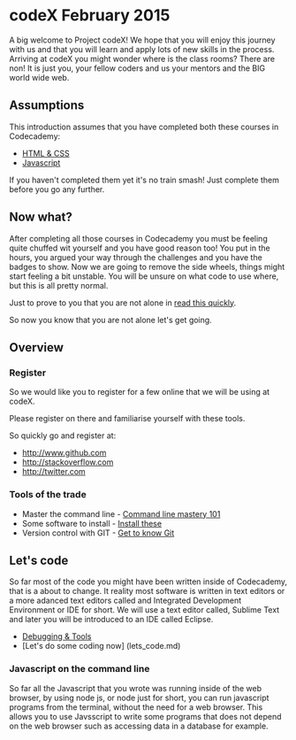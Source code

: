 # codeX February 2015

A big welcome to Project codeX! We hope that you will enjoy this journey with us and that you will learn and apply lots of new skills in the process. Arriving at codeX you might wonder where is the class rooms? There are non! It is just you, your fellow coders and us your mentors and the BIG world wide web.

## Assumptions

This introduction assumes that you have completed both these courses in Codecademy:
 * [HTML & CSS](http://www.codecademy.com/en/tracks/web)
 * [Javascript](http://www.codecademy.com/en/tracks/javascript)

If you haven't completed them yet it's no train smash! Just complete them before you go any further.

## Now what?

After completing all those courses in Codecademy you must be feeling quite chuffed wit yourself and you have good reason too! You put in the hours, you argued your way through the challenges and you have the badges to show. Now we are going to remove the side wheels, things might start feeling a bit unstable. You will be unsure on what code to use where, but this is all pretty normal. 

Just to prove to you that you are not alone in [read this quickly](http://www.vikingcodeschool.com/posts/why-learning-to-code-is-so-damn-hard).

So now you know that you are not alone let's get going.

## Overview

### Register

So we would like you to register for a few online  that we will be using at codeX. 

Please register on there and familiarise yourself with these tools.

So quickly go and register at:
* http://www.github.com
* http://stackoverflow.com
* http://twitter.com

### Tools of the trade

* Master the command line - [Command line mastery 101](command_line.md)
* Some software to install - [Install these](software_to_install.md)
* Version control with GIT - [Get to know Git](know_git.md)

## Let's code

So far most of the code you might have been written inside of Codecademy, that is a about to change. It reality most software is written in text editors or a more adanced text editors called and Integrated Development Environment or IDE for short. We will use a text editor called, Sublime Text and later you will be introduced to an IDE called Eclipse.

* [Debugging & Tools](debug_tools.md)
* [Let's do some coding now] (lets_code.md)

### Javascript on the command line

So far all the Javascript that you wrote was running inside of the web browser, by using node js, or node just for short, you can run javascript programs from the terminal, without the need for a web browser. This allows you to use Javsscript to write some programs that does not depend on the web browser such as accessing data in a database for example.
